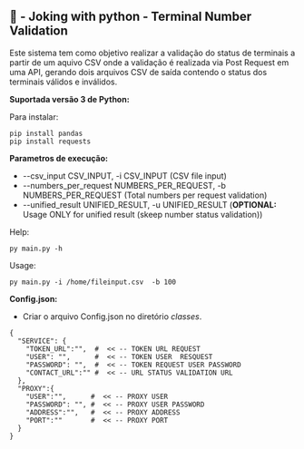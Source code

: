 ## 🐍 - Joking with python - Terminal Number Validation

Este sistema tem como objetivo realizar a validação do status de terminais a partir de um aquivo CSV onde a validação é realizada via Post Request em uma API, gerando dois arquivos CSV de saída contendo o status dos terminais válidos e inválidos.

**Suportada versão 3 de Python:** 

Para instalar:

```console
pip install pandas
pip install requests
```

**Parametros de execução:** 

* --csv_input CSV_INPUT, -i CSV_INPUT (CSV file input)
* --numbers_per_request NUMBERS_PER_REQUEST, -b NUMBERS_PER_REQUEST (Total numbers per request validation)
* --unified_result UNIFIED_RESULT, -u UNIFIED_RESULT (**OPTIONAL:** Usage ONLY for unified result (skeep number status validation))

Help:
```
py main.py -h
```
Usage:
```
py main.py -i /home/fileinput.csv  -b 100
```

**Config.json:**
* Criar o arquivo Config.json no diretório *classes*.

```
{
  "SERVICE": {
    "TOKEN_URL":"",  #  << -- TOKEN URL REQUEST
    "USER": "",      #  << -- TOKEN USER  RESQUEST
    "PASSWORD": "",  #  << -- TOKEN REQUEST USER PASSWORD
    "CONTACT_URL":"" #  << -- URL STATUS VALIDATION URL
  },
  "PROXY":{
    "USER":"",      #  << -- PROXY USER 
    "PASSWORD": "", #  << -- PROXY USER PASSWORD
    "ADDRESS":"",   #  << -- PROXY ADDRESS
    "PORT":""       #  << -- PROXY PORT
  }
}
```

